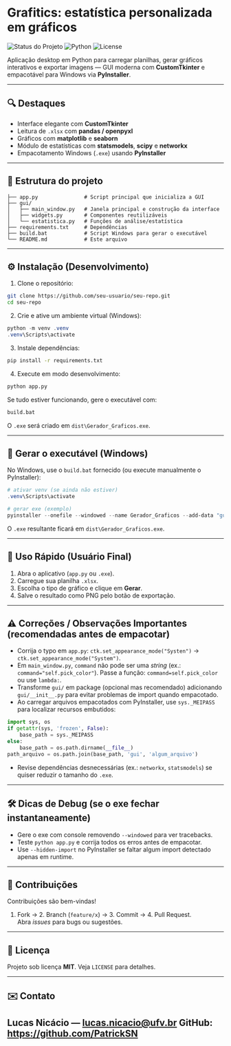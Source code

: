 #  Grafitics: estatística personalizada em gráficos

![Status do Projeto](https://img.shields.io/badge/status-beta-yellow) ![Python](https://img.shields.io/badge/python-3.8%2B-blue) ![License](https://img.shields.io/badge/license-MIT-green)

Aplicação desktop em Python para carregar planilhas, gerar gráficos interativos e exportar imagens — GUI moderna com **CustomTkinter** e empacotável para Windows via **PyInstaller**.

---

## 🔍 Destaques

- Interface elegante com **CustomTkinter**  
- Leitura de `.xlsx` com **pandas / openpyxl**  
- Gráficos com **matplotlib** e **seaborn**  
- Módulo de estatísticas com **statsmodels**, **scipy** e **networkx**  
- Empacotamento Windows (`.exe`) usando **PyInstaller**

---

## 📁 Estrutura do projeto

```
├── app.py               # Script principal que inicializa a GUI
├── gui/
│   ├── main_window.py   # Janela principal e construção da interface
│   ├── widgets.py       # Componentes reutilizáveis
│   └── estatistica.py   # Funções de análise/estatística
├── requirements.txt     # Dependências
├── build.bat            # Script Windows para gerar o executável
└── README.md            # Este arquivo
```

---

## ⚙️ Instalação (Desenvolvimento)

1. Clone o repositório:
```bash
git clone https://github.com/seu-usuario/seu-repo.git
cd seu-repo
```

2. Crie e ative um ambiente virtual (Windows):
```powershell
python -m venv .venv
.venv\Scripts\activate
```

3. Instale dependências:
```bash
pip install -r requirements.txt
```

4. Execute em modo desenvolvimento:
```bash
python app.py
```

Se tudo estiver funcionando, gere o executável com:
```bash
build.bat
```
O `.exe` será criado em `dist\Gerador_Graficos.exe`.

---

## 🧩 Gerar o executável (Windows)

No Windows, use o `build.bat` fornecido (ou execute manualmente o PyInstaller):

```powershell
# ativar venv (se ainda não estiver)
.venv\Scripts\activate

# gerar exe (exemplo)
pyinstaller --onefile --windowed --name Gerador_Graficos --add-data "gui;gui" app.py
```

O `.exe` resultante ficará em `dist\Gerador_Graficos.exe`.

---

## 📝 Uso Rápido (Usuário Final)

1. Abra o aplicativo (`app.py` ou `.exe`).  
2. Carregue sua planilha `.xlsx`.  
3. Escolha o tipo de gráfico e clique em **Gerar**.  
4. Salve o resultado como PNG pelo botão de exportação.

---

## ⚠️ Correções / Observações Importantes (recomendadas antes de empacotar)

- Corrija o typo em `app.py`: `ctk.set_appearance_mode("Systen")` → `ctk.set_appearance_mode("System")`.  
- Em `main_window.py`, `command` não pode ser uma *string* (ex.: `command="self.pick_color"`). Passe a função: `command=self.pick_color` ou use `lambda:`.  
- Transforme `gui/` em package (opcional mas recomendado) adicionando `gui/__init__.py` para evitar problemas de import quando empacotado.  
- Ao carregar arquivos empacotados com PyInstaller, use `sys._MEIPASS` para localizar recursos embutidos:
```python
import sys, os
if getattr(sys, 'frozen', False):
    base_path = sys._MEIPASS
else:
    base_path = os.path.dirname(__file__)
path_arquivo = os.path.join(base_path, 'gui', 'algum_arquivo')
```
- Revise dependências desnecessárias (ex.: `networkx`, `statsmodels`) se quiser reduzir o tamanho do `.exe`.

---

## 🛠️ Dicas de Debug (se o exe fechar instantaneamente)

- Gere o exe com console removendo `--windowed` para ver tracebacks.  
- Teste `python app.py` e corrija todos os erros antes de empacotar.  
- Use `--hidden-import` no PyInstaller se faltar algum import detectado apenas em runtime.

---

## 🤝 Contribuições

Contribuições são bem-vindas!

1. Fork -> 2. Branch (`feature/x`) -> 3. Commit -> 4. Pull Request.  
Abra *issues* para bugs ou sugestões.

---

## 📄 Licença

Projeto sob licença **MIT**. Veja `LICENSE` para detalhes.

---

## ✉️ Contato

**Lucas Nicácio** — lucas.nicacio@ufv.br
GitHub: https://github.com/PatrickSN
---
